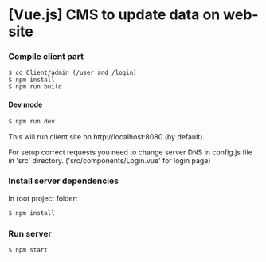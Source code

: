 # [Vue.js] CMS to update data on web-site


### Compile client part
```
$ cd Client/admin (/user and /login)
$ npm install
$ npm run build
```

#### Dev mode
```bash
$ npm run dev
``` 
This will run client site on http://localhost:8080 (by default).

For setup correct requests you need to change server DNS in config.js file in 'src' directory.
('src/components/Login.vue' for login page)

### Install server dependencies
In root project folder:
```bash
$ npm install
```

### Run server
```bash
$ npm start
```

